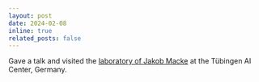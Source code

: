 ```yaml
---
layout: post
date: 2024-02-08 
inline: true
related_posts: false
---
```


Gave a talk and visited the [laboratory of Jakob Macke](https://www.mackelab.org) at the Tübingen AI Center, Germany.
